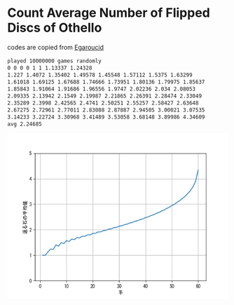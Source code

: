 # Count Average Number of Flipped Discs of Othello



codes are copied from [Egaroucid](https://www.egaroucid.nyanyan.dev/)



```
played 10000000 games randomly
0 0 0 0 1 1 1.13337 1.24328
1.227 1.4072 1.35402 1.49578 1.45548 1.57112 1.5375 1.63299
1.61018 1.69125 1.67688 1.74666 1.73951 1.80136 1.79975 1.85637
1.85843 1.91064 1.91686 1.96556 1.9747 2.02236 2.034 2.08053 
2.09335 2.13942 2.1549 2.19987 2.21865 2.26391 2.28474 2.33049
2.35289 2.3998 2.42565 2.4741 2.50251 2.55257 2.58427 2.63648
2.67275 2.72961 2.77011 2.83088 2.87887 2.94505 3.00021 3.07535
3.14233 3.22724 3.30968 3.41489 3.53058 3.68148 3.89986 4.34609
avg 2.24685
```



![n_flipped](img/n_flipped.png)
